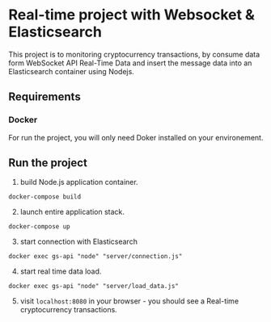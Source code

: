 # Real-time project with Websocket & Elasticsearch

This project is to monitoring cryptocurrency transactions, by consume data form WebSocket API Real-Time Data and insert the message data into an Elasticsearch container using Nodejs.

## Requirements

### Docker
For run the project, you will only need Doker installed on your environement.

## Run the project
1. build Node.js application container.

```
docker-compose build
```

2. launch entire application stack.
```
docker-compose up
```

3. start connection with Elasticsearch
```
docker exec gs-api "node" "server/connection.js"
```

4. start real time data load.
```
docker exec gs-api "node" "server/load_data.js"
```

5. visit  `localhost:8080`  in your browser - you should see a Real-time cryptocurrency transactions.